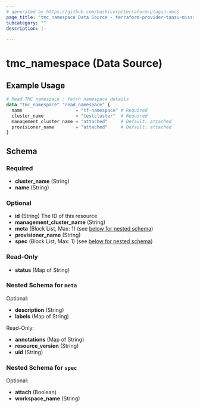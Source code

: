 ```yaml
---
# generated by https://github.com/hashicorp/terraform-plugin-docs
page_title: "tmc_namespace Data Source - terraform-provider-tanzu-mission-control"
subcategory: ""
description: |-
  
---
```


# tmc_namespace (Data Source)



## Example Usage

```terraform
# Read TMC namespace : fetch namespace details
data "tmc_namespace" "read_namespace" {
  name                    = "tf-namespace" # Required
  cluster_name            = "testcluster"  # Required
  management_cluster_name = "attached"     # Default: attached
  provisioner_name        = "attached"     # Default: attached
}
```

<!-- schema generated by tfplugindocs -->
## Schema

### Required

- **cluster_name** (String)
- **name** (String)

### Optional

- **id** (String) The ID of this resource.
- **management_cluster_name** (String)
- **meta** (Block List, Max: 1) (see [below for nested schema](#nestedblock--meta))
- **provisioner_name** (String)
- **spec** (Block List, Max: 1) (see [below for nested schema](#nestedblock--spec))

### Read-Only

- **status** (Map of String)

<a id="nestedblock--meta"></a>
### Nested Schema for `meta`

Optional:

- **description** (String)
- **labels** (Map of String)

Read-Only:

- **annotations** (Map of String)
- **resource_version** (String)
- **uid** (String)


<a id="nestedblock--spec"></a>
### Nested Schema for `spec`

Optional:

- **attach** (Boolean)
- **workspace_name** (String)


